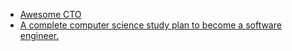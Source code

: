 - [Awesome CTO][AwesomeCTO]
- [A complete computer science study plan to become a software engineer.][A complete computer science study plan to become a software engineer.]

[AwesomeCTO]: <https://github.com/kuchin/awesome-cto>
[A complete computer science study plan to become a software engineer.]: https://github.com/jwasham/coding-interview-university
